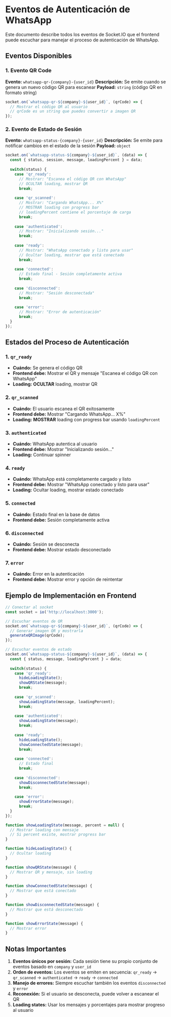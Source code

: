 # Eventos de Autenticación de WhatsApp

Este documento describe todos los eventos de Socket.IO que el frontend puede escuchar para manejar el proceso de autenticación de WhatsApp.

## Eventos Disponibles

### 1. Evento QR Code
**Evento:** `whatsapp-qr-{company}-{user_id}`
**Descripción:** Se emite cuando se genera un nuevo código QR para escanear
**Payload:** `string` (código QR en formato string)

```javascript
socket.on(`whatsapp-qr-${company}-${user_id}`, (qrCode) => {
  // Mostrar el código QR al usuario
  // qrCode es un string que puedes convertir a imagen QR
});
```

### 2. Evento de Estado de Sesión
**Evento:** `whatsapp-status-{company}-{user_id}`
**Descripción:** Se emite para notificar cambios en el estado de la sesión
**Payload:** `object`

```javascript
socket.on(`whatsapp-status-${company}-${user_id}`, (data) => {
  const { status, session, message, loadingPercent } = data;
  
  switch(status) {
    case 'qr_ready':
      // Mostrar: "Escanea el código QR con WhatsApp"
      // OCULTAR loading, mostrar QR
      break;
      
    case 'qr_scanned':
      // Mostrar: "Cargando WhatsApp... X%"
      // MOSTRAR loading con progress bar
      // loadingPercent contiene el porcentaje de carga
      break;
      
    case 'authenticated':
      // Mostrar: "Inicializando sesión..."
      break;
      
    case 'ready':
      // Mostrar: "WhatsApp conectado y listo para usar"
      // Ocultar loading, mostrar que está conectado
      break;
      
    case 'connected':
      // Estado final - Sesión completamente activa
      break;
      
    case 'disconnected':
      // Mostrar: "Sesión desconectada"
      break;
      
    case 'error':
      // Mostrar: "Error de autenticación"
      break;
  }
});
```

## Estados del Proceso de Autenticación

### 1. `qr_ready`
- **Cuándo:** Se genera el código QR
- **Frontend debe:** Mostrar el QR y mensaje "Escanea el código QR con WhatsApp"
- **Loading:** **OCULTAR** loading, mostrar QR

### 2. `qr_scanned`
- **Cuándo:** El usuario escanea el QR exitosamente
- **Frontend debe:** Mostrar "Cargando WhatsApp... X%"
- **Loading:** **MOSTRAR** loading con progress bar usando `loadingPercent`

### 3. `authenticated`
- **Cuándo:** WhatsApp autentica al usuario
- **Frontend debe:** Mostrar "Inicializando sesión..."
- **Loading:** Continuar spinner

### 4. `ready`
- **Cuándo:** WhatsApp está completamente cargado y listo
- **Frontend debe:** Mostrar "WhatsApp conectado y listo para usar"
- **Loading:** Ocultar loading, mostrar estado conectado

### 5. `connected`
- **Cuándo:** Estado final en la base de datos
- **Frontend debe:** Sesión completamente activa

### 6. `disconnected`
- **Cuándo:** Sesión se desconecta
- **Frontend debe:** Mostrar estado desconectado

### 7. `error`
- **Cuándo:** Error en la autenticación
- **Frontend debe:** Mostrar error y opción de reintentar

## Ejemplo de Implementación en Frontend

```javascript
// Conectar al socket
const socket = io('http://localhost:3000');

// Escuchar eventos de QR
socket.on(`whatsapp-qr-${company}-${user_id}`, (qrCode) => {
  // Generar imagen QR y mostrarla
  generateQRImage(qrCode);
});

// Escuchar eventos de estado
socket.on(`whatsapp-status-${company}-${user_id}`, (data) => {
  const { status, message, loadingPercent } = data;
  
  switch(status) {
    case 'qr_ready':
      hideLoadingState();
      showQRState(message);
      break;
      
    case 'qr_scanned':
      showLoadingState(message, loadingPercent);
      break;
      
    case 'authenticated':
      showLoadingState(message);
      break;
      
    case 'ready':
      hideLoadingState();
      showConnectedState(message);
      break;
      
    case 'connected':
      // Estado final
      break;
      
    case 'disconnected':
      showDisconnectedState(message);
      break;
      
    case 'error':
      showErrorState(message);
      break;
  }
});

function showLoadingState(message, percent = null) {
  // Mostrar loading con mensaje
  // Si percent existe, mostrar progress bar
}

function hideLoadingState() {
  // Ocultar loading
}

function showQRState(message) {
  // Mostrar QR y mensaje, sin loading
}

function showConnectedState(message) {
  // Mostrar que está conectado
}

function showDisconnectedState(message) {
  // Mostrar que está desconectado
}

function showErrorState(message) {
  // Mostrar error
}
```

## Notas Importantes

1. **Eventos únicos por sesión:** Cada sesión tiene su propio conjunto de eventos basado en `company` y `user_id`
2. **Orden de eventos:** Los eventos se emiten en secuencia: `qr_ready` → `qr_scanned` → `authenticated` → `ready` → `connected`
3. **Manejo de errores:** Siempre escuchar también los eventos `disconnected` y `error`
4. **Reconexión:** Si el usuario se desconecta, puede volver a escanear el QR
5. **Loading states:** Usar los mensajes y porcentajes para mostrar progreso al usuario 